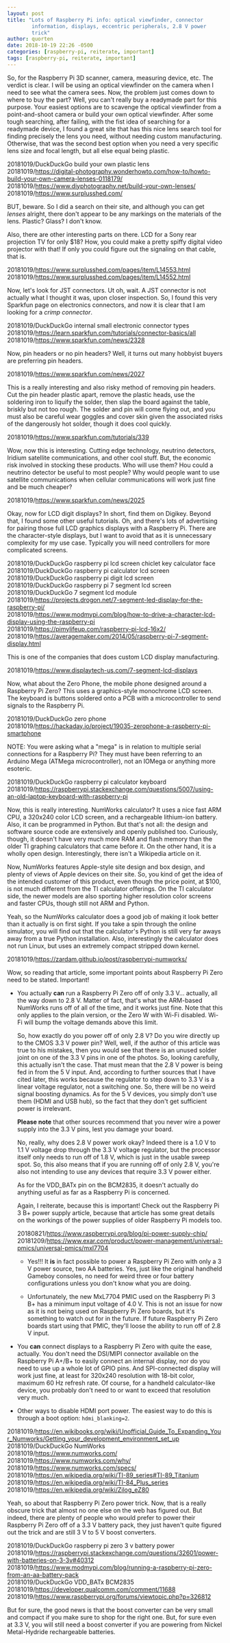 ```yaml
---
layout: post
title: "Lots of Raspberry Pi info: optical viewfinder, connector
        information, displays, eccentric peripherals, 2.8 V power
        trick"
author: quorten
date: 2018-10-19 22:26 -0500
categories: [raspberry-pi, reiterate, important]
tags: [raspberry-pi, reiterate, important]
---
```


So, for the Raspberry Pi 3D scanner, camera, measuring device, etc.
The verdict is clear.  I will be using an optical viewfinder on the
camera when I need to see what the camera sees.  Now, the problem just
comes down to where to buy the part?  Well, you can't really buy a
readymade part for this purpose.  Your easiest options are to scavenge
the optical viewfinder from a point-and-shoot camera or build your own
optical viewfinder.  After some tough searching, after failing, with
the fist idea of searching for a readymade device, I found a great
site that has this nice lens search tool for finding precisely the
lens you need, without needing custom manufacturing.  Otherwise, that
was the second best option when you need a very specific lens size and
focal length, but all else equal being plastic.

20181019/DuckDuckGo build your own plastic lens  
20181019/https://digital-photography.wonderhowto.com/how-to/howto-build-your-own-camera-lenses-0118179/  
20181019/https://www.diyphotography.net/build-your-own-lenses/  
20181019/https://www.surplusshed.com/

BUT, beware.  So I did a search on their site, and although you can
get _lenses_ alright, there don't appear to be any markings on the
materials of the lens.  Plastic?  Glass?  I don't know.

Also, there are other interesting parts on there.  LCD for a Sony rear
projection TV for only $18?  How, you could make a pretty spiffy
digital video projector with that!  If only you could figure out the
signaling on that cable, that is.

<!-- more -->

20181019/https://www.surplusshed.com/pages/item/L14553.html  
20181019/https://www.surplusshed.com/pages/item/L14552.html

Now, let's look for JST connectors.  Ut oh, wait.  A JST connector is
not actually what I thought it was, upon closer inspection.  So, I
found this very Sparkfun page on electronics connectors, and now it is
clear that I am looking for a _crimp connector_.

20181019/DuckDuckGo internal small electronic connector types  
20181019/https://learn.sparkfun.com/tutorials/connector-basics/all  
20181019/https://www.sparkfun.com/news/2328

Now, pin headers or no pin headers?  Well, it turns out many hobbyist
buyers are preferring pin headers.

20181019/https://www.sparkfun.com/news/2027

This is a really interesting and also risky method of removing pin
headers.  Cut the pin header plastic apart, remove the plastic heads,
use the soldering iron to liquify the solder, then slap the board
against the table, briskly but not too rough.  The solder and pin will
come flying out, and you must also be careful wear goggles and cover
skin given the associated risks of the dangerously hot solder, though
it does cool quickly.

20181019/https://www.sparkfun.com/tutorials/339

Wow, now this is interesting.  Cutting edge technology, neutrino
detectors, Iridium satellite communications, and other cool stuff.
But, the economic risk involved in stocking these products.  Who will
use them?  Hou could a neutrino detector be useful to most people?
Why would people want to use satellite communications when cellular
communications will work just fine and be much cheaper?

20181019/https://www.sparkfun.com/news/2025

Okay, now for LCD digit displays?  In short, find them on Digikey.
Beyond that, I found some other useful tutorials.  Oh, and there's
lots of advertising for pairing those full LCD graphics displays with
a Raspberry Pi.  There are the character-style displays, but I want to
avoid that as it is unnecessary complexity for my use case.  Typically
you will need controllers for more complicated screens.

20181019/DuckDuckGo raspberry pi lcd screen chiclet key calculator face  
20181019/DuckDuckGo raspberry pi calculator lcd screen  
20181019/DuckDuckGo raspberry pi digit lcd screen  
20181019/DuckDuckGo raspberry pi 7 segment lcd screen  
20181019/DuckDuckGo 7 segment lcd module  
20181019/https://projects.drogon.net/7-segment-led-display-for-the-raspberry-pi/  
20181019/https://www.modmypi.com/blog/how-to-drive-a-character-lcd-display-using-the-raspberry-pi  
20181019/https://pimylifeup.com/raspberry-pi-lcd-16x2/  
20181019/https://averagemaker.com/2014/05/raspberry-pi-7-segment-display.html

This is one of the companies that does custom LCD display
manufacturing.

20181019/https://www.displaytech-us.com/7-segment-lcd-displays

Now, what about the Zero Phone, the mobile phone designed around a
Raspberry Pi Zero?  This uses a graphics-style monochrome LCD screen.
The keyboard is buttons soldered onto a PCB with a microcontroller to
send signals to the Raspberry Pi.

20181019/DuckDuckGo zero phone  
20181019/https://hackaday.io/project/19035-zerophone-a-raspberry-pi-smartphone

NOTE: You were asking what a "mega" is in relation to multiple serial
connections for a Raspberry Pi?  They must have been referring to an
Arduino Mega (ATMega microcontroller), not an IOMega or anything more
esoteric.

20181019/DuckDuckGo raspberry pi calculator keyboard  
20181019/https://raspberrypi.stackexchange.com/questions/5007/using-an-old-laptop-keyboard-with-raspberry-pi

Now, this is really interesting.  NumWorks calculator?  It uses a nice
fast ARM CPU, a 320x240 color LCD screen, and a rechargeable
lithium-ion battery.  Also, it can be programmed in Python.  But
that's not all: the design and software source code are extensively
and openly published too.  Curiously, though, it doesn't have very
much more RAM and flash memory than the older TI graphing calculators
that came before it.  On the other hand, it is a wholly open design.
Interestingly, there isn't a Wikipedia article on it.

Now, NumWorks features Apple-style site design and box design, and
plenty of views of Apple devices on their site.  So, you kind of get
the idea of the intended customer of this product, even though the
price point, at $100, is not much different from the TI calculator
offerings.  On the TI calculator side, the newer models are also
sporting higher resolution color screens and faster CPUs, though still
not ARM and Python.

Yeah, so the NumWorks calculator does a good job of making it look
better than it actually is on first sight.  If you take a spin through
the online simulator, you will find out that the calculator's Python
is still very far aways away from a true Python installation.  Also,
interestingly the calculator does not run Linux, but uses an extremely
compact stripped down kernel.

20181019/https://zardam.github.io/post/raspberrypi-numworks/

Wow, so reading that article, some important points about Raspberry Pi
Zero need to be stated.  Important!

* You actually **can** run a Raspberry Pi Zero off of only 3.3 V...
  actually, all the way down to 2.8 V.  Matter of fact, that's what
  the ARM-based NumWorks runs off of all of the time, and it works
  just fine.  Note that this only applies to the plain version, or the
  Zero W with Wi-Fi disabled.  Wi-Fi will bump the voltage demands
  above this limit.

  So, how exactly do you power off of only 2.8 V?  Do you wire
  directly up to the CMOS 3.3 V power pin?  Well, well, if the author
  of this article was true to his mistakes, then you would see that
  there is an unused solder joint on one of the 3.3 V pins in one of
  the photos.  So, looking carefully, this actually isn't the case.
  That must mean that the 2.8 V power is being fed in from the 5 V
  input.  And, according to further sources that I have cited later,
  this works because the regulator to step down to 3.3 V is a linear
  voltage regulator, not a switching one.  So, there will be no weird
  signal boosting dynamics.  As for the 5 V devices, you simply don't
  use them (HDMI and USB hub), so the fact that they don't get
  sufficient power is irrelevant.

  **Please note** that other sources recommend that you never wire a
    power supply into the 3.3 V pins, lest you damage your board.

  No, really, why does 2.8 V power work okay?  Indeed there is a 1.0 V
  to 1.1 V voltage drop through the 3.3 V voltage regulator, but the
  processor itself only needs to run off of 1.8 V, which is just in
  the usable sweep spot.  So, this also means that if you are running
  off of only 2.8 V, you're also not intending to use any devices that
  require 3.3 V power either.

  As for the VDD_BATx pin on the BCM2835, it doesn't actually do
  anything useful as far as a Raspberry Pi is concerned.

  Again, I reiterate, because this is important!  Check out the
  Raspberry Pi 3 B+ power supply article, because that article has
  some great details on the workings of the power supplies of older
  Raspberry Pi models too.

  20180821/https://www.raspberrypi.org/blog/pi-power-supply-chip/  
  20181209/https://www.exar.com/product/power-management/universal-pmics/universal-pmics/mxl7704

    * Yes!!!  It **is** in fact possible to power a Raspberry Pi Zero
      with only a 3 V power source, two AA batteries.  Yes, just like
      the original handheld Gameboy consoles, no need for weird three
      or four battery configurations unless you don't know what you
      are doing.

    * Unfortunately, the new MxL7704 PMIC used on the Raspberry Pi 3
      B+ has a minimum input voltage of 4.0 V.  This is not an issue
      for now as it is not being used on Raspberry Pi Zero boards, but
      it's something to watch out for in the future.  If future
      Raspberry Pi Zero boards start using that PMIC, they'll loose
      the ability to run off of 2.8 V input.

* You **can** connect displays to a Raspberry Pi Zero with quite the
  ease, actually.  You don't need the DSI/MIPI connector available on
  the Raspberry Pi A+/B+ to easily connect an internal display, nor do
  you need to use up a whole lot of GPIO pins.  And SPI-connected
  display will work just fine, at least for 320x240 resolution with
  18-bit color, maximum 60 Hz refresh rate.  Of course, for a handheld
  calculator-like device, you probably don't need to or want to exceed
  that resolution very much.

* Other ways to disable HDMI port power.  The easiest way to do this
  is through a boot option: `hdmi_blanking=2`.

20181019/https://en.wikibooks.org/wiki/Unofficial_Guide_To_Expanding_Your_Numworks/Getting_your_development_environment_set_up  
20181019/DuckDuckGo NumWorks  
20181019/https://www.numworks.com/
20181019/https://www.numworks.com/why/  
20181019/https://www.numworks.com/specs/  
20181019/https://en.wikipedia.org/wiki/TI-89_series#TI-89_Titanium  
20181019/https://en.wikipedia.org/wiki/TI-84_Plus_series  
20181019/https://en.wikipedia.org/wiki/Zilog_eZ80

Yeah, so about that Raspberry Pi Zero power trick.  Now, that is a
really obscure trick that almost no one else on the web has figured
out.  But indeed, there are plenty of people who would prefer to power
their Raspberry Pi Zero off of a 3.3 V battery pack, they just haven't
quite figured out the trick and are still 3 V to 5 V boost converters.

20181019/DuckDuckGo raspberry pi zero 3 v battery power  
20181019/https://raspberrypi.stackexchange.com/questions/32601/power-with-batteries-on-3-3v#40312  
20181019/https://www.modmypi.com/blog/running-a-raspberry-pi-zero-from-an-aa-battery-pack  
20181019/DuckDuckGo VDD_BATx BCM2835  
20181019/https://developer.qualcomm.com/comment/11688  
20181019/https://www.raspberrypi.org/forums/viewtopic.php?p=326812

But for sure, the good news is that the boost converter can be very
small and compact if you make sure to shop for the right one.  But,
for sure even at 3.3 V, you will still need a boost converter if you
are powering from Nickel Metal-Hydride rechargeable batteries.
